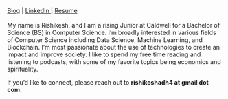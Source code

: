 <a href = 'https://rishikeshyadav.me/'>Blog</a> | <a href = 'https://www.linkedin.com/in/rishikesh-yadav-75846420b/'> LinkedIn </a> | <a href = 'https://docs.google.com/document/d/1mfdScMlu2IWVU3XLqmeEY6xTPXxdbjam/edit?usp=sharing&ouid=114659337086418062212&rtpof=true&sd=true'>Resume</a>
<br>
<br>
My name is Rishikesh, and I am a rising Junior at Caldwell for a Bachelor of Science (BS) in Computer Science. I’m broadly interested in various fields of Computer Science including Data Science, Machine Learning, and Blockchain. I’m most passionate about the use of technologies to create an impact and improve society. I like to spend my free time reading and listening to podcasts, with some of my favorite topics being economics and spirituality.

If you’d like to connect, please reach out to <b>rishikeshadh4 at gmail dot com.</b>
